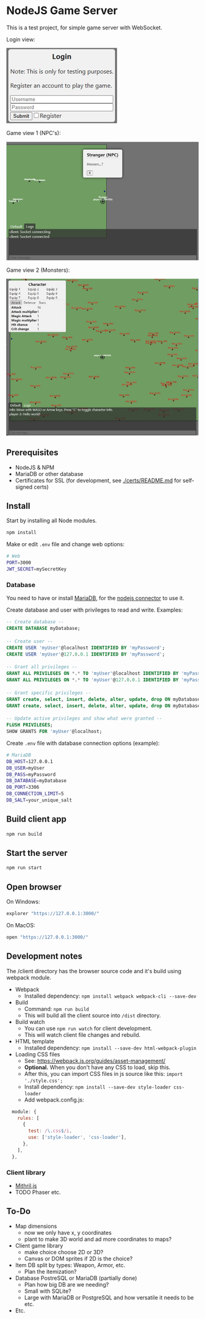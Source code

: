 NodeJS Game Server
=======================

This is a test project, for simple game server with WebSocket.

Login view:

![Login](./docs/login_01.jpg)

Game view 1 (NPC's):

![NPCs](./docs/game_01.jpg)

Game view 2 (Monsters):

![Monsters](./docs/game_02.jpg)

## Prerequisites
 - NodeJS & NPM
 - MariaDB or other database
 - Certificates for SSL (for development, see [./certs/README.md](./certs/README.md) for self-signed certs)

## Install

Start by installing all Node modules.

```sh
npm install
```

Make or edit `.env` file and change web options:
```sh
# Web
PORT=3000
JWT_SECRET=mySecretKey
```

### Database

You need to have or install [MariaDB](https://mariadb.com/downloads/), for the [nodejs connector](https://mariadb.com/kb/en/getting-started-with-the-node-js-connector/) to use it.

Create database and user with privileges to read and write. Examples:
```sql
-- Create database --
CREATE DATABASE myDatabase;

-- Create user --
CREATE USER 'myUser'@localhost IDENTIFIED BY 'myPassword';
CREATE USER 'myUser'@127.0.0.1 IDENTIFIED BY 'myPassword';

-- Grant all privileges --
GRANT ALL PRIVILEGES ON *.* TO 'myUser'@localhost IDENTIFIED BY 'myPassword';
GRANT ALL PRIVILEGES ON *.* TO 'myUser'@127.0.0.1 IDENTIFIED BY 'myPassword';

-- Grant specific privileges --
GRANT create, select, insert, delete, alter, update, drop ON myDatabase.* TO 'myUser'@'localhost' IDENTIFIED BY 'myPassword';
GRANT create, select, insert, delete, alter, update, drop ON myDatabase.* TO 'myUser'@'127.0.0.1' IDENTIFIED BY 'myPassword';

-- Update active privileges and show what were granted --
FLUSH PRIVILEGES;
SHOW GRANTS FOR 'myUser'@localhost;
```

Create `.env` file with database connection options (example):
```sh
# MariaDB
DB_HOST=127.0.0.1
DB_USER=myUser
DB_PASS=myPassword
DB_DATABASE=myDatabase
DB_PORT=3306
DB_CONNECTION_LIMIT=5
DB_SALT=your_unique_salt
```

## Build client app

```sh
npm run build
```

## Start the server

```sh
npm run start
```

## Open browser

On Windows:
```sh
explorer "https://127.0.0.1:3000/"
```
On MacOS:
```sh
open "https://127.0.0.1:3000/"
```


## Development notes

The /client directory has the browser source code and it's build using webpack module.

 - Webpack
   - Installed dependency: `npm install webpack webpack-cli --save-dev`
 - Build
   - Command: `npm run build`
   - This will build all the client source into `/dist` directory.
 - Build watch
   - You can use `npm run watch` for client development.
   - This will watch client file changes and rebuild.
 - HTML template
   - Installed dependency: `npm install --save-dev html-webpack-plugin`
 - Loading CSS files
   - See: https://webpack.js.org/guides/asset-management/
   - **Optional.** When you don't have any CSS to load, skip this.
   - After this, you can import CSS files in js source like this: `import './style.css';`
   - Install dependency: `npm install --save-dev style-loader css-loader`
   - Add webpack.config.js:
```js
  module: {
    rules: [
      {
        test: /\.css$/i,
        use: ['style-loader', 'css-loader'],
      },
    ],
  },
```

### Client library
 - [Mithril.js](https://mithril.js.org/)
 - TODO Phaser etc.

## To-Do
 - Map dimensions
   - now we only have x, y coordinates
   - plant to make 3D world and ad more coordinates to maps?
 - Client game library
   - make choice choose 2D or 3D?
   - Canvas or DOM sprites if 2D is the choice?
 - Item DB split by types: Weapon, Armor, etc.
   - Plan the itemization?
 - Database PostreSQL or MariaDB (partially done)
   - Plan how big DB are we needing?
   - Small with SQLite?
   - Large with MariaDB or PostgreSQL and how versatile it needs to be etc.
 - Etc.
